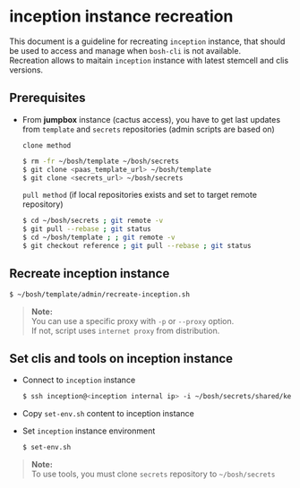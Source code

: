 # inception instance recreation

This document is a guideline for recreating `inception` instance, that should be used to access and manage when `bosh-cli` is not available.  
Recreation allows to maitain `inception` instance with latest stemcell and clis versions.

## Prerequisites

- From **jumpbox** instance (cactus access), you have to get last updates from `template` and `secrets` repositories (admin scripts are based on)

  `clone method`

  ```bash
  $ rm -fr ~/bosh/template ~/bosh/secrets
  $ git clone <paas_template_url> ~/bosh/template
  $ git clone <secrets_url> ~/bosh/secrets
  ```

  `pull method` (if local repositories exists and set to target remote repository)

  ```bash
  $ cd ~/bosh/secrets ; git remote -v
  $ git pull --rebase ; git status
  $ cd ~/bosh/template ; ; git remote -v
  $ git checkout reference ; git pull --rebase ; git status
  ```

## Recreate inception instance

  ```bash
  $ ~/bosh/template/admin/recreate-inception.sh
  ```

>**Note:**  
> You can use a specific proxy with `-p` or `--proxy` option.  
> If not, script uses `internet proxy` from distribution.

## Set clis and tools on inception instance

- Connect to `inception` instance

  ```bash
  $ ssh inception@<inception internal ip> -i ~/bosh/secrets/shared/keypair/inception.pem
  ```
- Copy `set-env.sh` content to inception instance

- Set `inception` instance environment

  ```bash
  $ set-env.sh
  ```

>**Note:**  
> To use tools, you must clone `secrets` repository to `~/bosh/secrets`